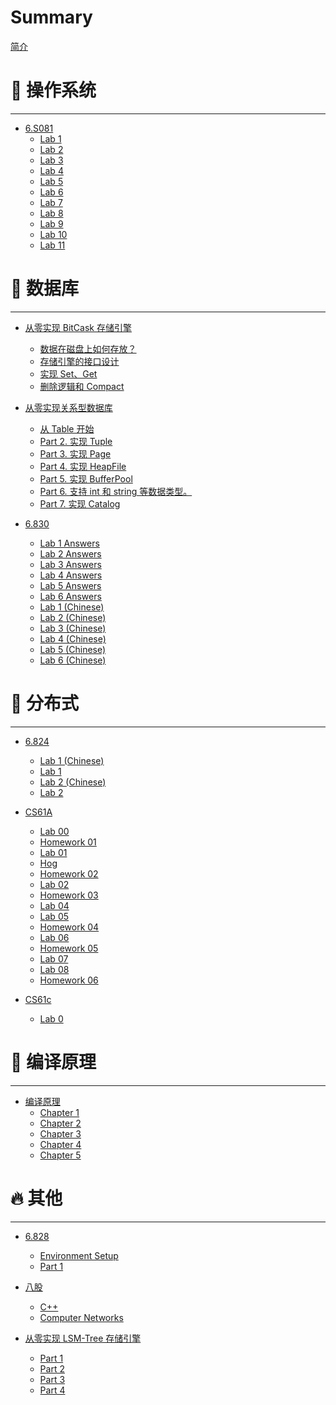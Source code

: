 # Summary

[简介](README.md)

# 🍭 操作系统

---

- [6.S081](6.S081/0-summary.md)
    - [Lab 1](6.S081/1-lab1.md)
    - [Lab 2](6.S081/2-lab2.md)
    - [Lab 3](6.S081/3-lab3.md)
    - [Lab 4](6.S081/4-lab4.md)
    - [Lab 5](6.S081/5-lab5.md)
    - [Lab 6](6.S081/6-lab6.md)
    - [Lab 7](6.S081/7-lab7.md)
    - [Lab 8](6.S081/8-lab8.md)
    - [Lab 9](6.S081/9-lab9.md)
    - [Lab 10](6.S081/10-lab10.md)
    - [Lab 11](6.S081/11-lab11.md)

# 🚀 数据库

---

- [从零实现 BitCask 存储引擎](bitcask/README.md)
    - [数据在磁盘上如何存放？](bitcask/ch1.md)
    - [存储引擎的接口设计](bitcask/ch2.md)
    - [实现 Set、Get](bitcask/ch3.md)
    - [删除逻辑和 Compact ](bitcask/ch4.md)

- [从零实现关系型数据库](abyssdb/p0.md)
    - [从 Table 开始](abyssdb/p1.md)
    - [Part 2. 实现 Tuple](abyssdb/p2.md)
    - [Part 3. 实现 Page](abyssdb/p3.md)
    - [Part 4. 实现 HeapFile](abyssdb/p4.md)
    - [Part 5. 实现 BufferPool](abyssdb/p5.md)
    - [Part 6. 支持 int 和 string 等数据类型。](abyssdb/p6.md)
    - [Part 7. 实现 Catalog](abyssdb/p7.md)


- [6.830](6.830/1-lab0.md)
    - [Lab 1 Answers](6.830/ans/2-lab1-ans.md)
    - [Lab 2 Answers](6.830/ans/3-lab2-ans.md)
    - [Lab 3 Answers](6.830/ans/4-lab3-ans.md)
    - [Lab 4 Answers](6.830/ans/5-lab4-ans.md)
    - [Lab 5 Answers](6.830/ans/6-lab5-ans.md)
    - [Lab 6 Answers](6.830/ans/7-lab6-ans.md)
    - [Lab 1 (Chinese)](6.830/cn/2-lab1.md)
    - [Lab 2 (Chinese)](6.830/cn/3-lab2.md)
    - [Lab 3 (Chinese)](6.830/cn/4-lab3.md)
    - [Lab 4 (Chinese)](6.830/cn/5-lab4.md)
    - [Lab 5 (Chinese)](6.830/cn/6-lab5.md)
    - [Lab 6 (Chinese)](6.830/cn/7-lab6.md)


# 🧊 分布式

---

- [6.824](6.824/0-lab0.md)
    - [Lab 1 (Chinese)](6.824/1-lab1-cn.md)
    - [Lab 1](6.824/1-lab1.md)
    - [Lab 2 (Chinese)](6.824/2-lab2-cn.md)
    - [Lab 2](6.824/2-lab2.md)

- [CS61A](cs61a/0-summary.md)
    - [Lab 00](cs61a/1-lab00.md)
    - [Homework 01](cs61a/2-hw01.md)
    - [Lab 01](cs61a/3-lab01.md)
    - [Hog](cs61a/4-hog.md)
    - [Homework 02](cs61a/5-hw02.md)
    - [Lab 02](cs61a/6-lab02.md)
    - [Homework 03](cs61a/7-hw03.md)
    - [Lab 04](cs61a/8-lab04.md)
    - [Lab 05](cs61a/9-lab05.md)
    - [Homework 04](cs61a/10-hw04.md)
    - [Lab 06](cs61a/11-lab06.md)
    - [Homework 05](cs61a/12-hw05.md)
    - [Lab 07](cs61a/13-lab07.md)
    - [Lab 08](cs61a/14-lab08.md)
    - [Homework 06](cs61a/15-hw06.md)

- [CS61c](cs61c/1-summary.md)
    - [Lab 0](cs61c/2-lab0.md)

# 🐲 编译原理

---

- [编译原理](compile/ch0.md)
    - [Chapter 1](compile/ch1.md)
    - [Chapter 2](compile/ch2.md)
    - [Chapter 3](compile/ch3.md)
    - [Chapter 4](compile/ch4.md)
    - [Chapter 5](compile/ch5.md)

# 🔥 其他

---

- [6.828](6.828/0-sum.md)
    - [Environment Setup](6.828/1-env.md)
    - [Part 1](6.828/1-part1.md)


- [八股](review/1_go.md)
    - [C++](review/2_cpp.md)
    - [Computer Networks](review/3_cn.md)


- [从零实现 LSM-Tree 存储引擎](lsm/README.md)
    - [Part 1](lsm/ch1.md)
    - [Part 2](lsm/ch2.md)
    - [Part 3](lsm/ch3.md)
    - [Part 4](lsm/ch4.md)


<!-- - [🍬 使用 C++23 从零实现 Leveldb](solardb/README.md) -->
<!--     - [环境配置](solardb/ch0.md) -->
<!--     - [现代 C++ 学习](solardb/ch1.md) -->
<!--     - [编译并运行 Leveldb](solardb/ch2.md) -->
<!--     - [下载，编译和运行](solardb/ch0/ch2.md) -->
<!--     - [Cmake 安装和实践](solardb/ch0/ch4.md) -->
<!--     - [Gtest](solardb/ch0/ch5.md) -->
<!--     - [Public 修改](solardb/ch1/ch0.md) -->
<!--     - [Slice](solardb/ch1/ch1.md) -->
<!--     - [Slice 介绍](solardb/ch1/s1/ch1.md) -->
<!--     - [Slice 改造](solardb/ch1/s1/ch2.md) -->

<!-- - [🍼 C++23 从零实现 Risc-V 编译器](cpprvcc/p0.md)
    - [启动代码](cpprvcc/p1.md)
      - [Optional](cpprvcc/p1/p1.md)
      - [Tuple](cpprvcc/p1/p2.md)
      - 
    - [p1](cpprvcc/p1.md) -->